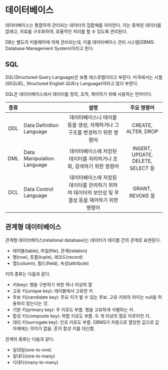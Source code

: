 # 데이터베이스

데이터베이스는 통합하여 관리되는 데이터의 집합체를 의미한다. 이는 중복된 데이터를 없애고, 자료를 구조화하여, 효율적인 처리를 할 수 있도록 관리된다.

DB는 별도의 미들웨어에 의해 관리되는데, 이를 데이터베이스 관리 시스템(DBMS: Database Management System)이라고 한다.

## SQL

SQL(Structured Query Language)은 보통 에스큐엘이라고 부른다. 미국에서는 시퀄(SEQUEL, Structured English QUEry Language)이라고 많이 부른다.

SQL은 데이터베이스에서 데이터를 정의, 조작, 제어하기 위해 사용하는 언어이다.

| 종류 |                            |                             설명                             |            주요 명령어            |
| :--: | -------------------------- | :----------------------------------------------------------: | :-------------------------------: |
| DDL  | Data Definition Language   | 데이터베이스나 테이블 등을 생성, 삭제하거나 그 구조를 변경하기 위한 명령어 |        CREATE, ALTER, DROP        |
| DML  | Data Manipulation Language | 데이터베이스에 저장된 데이터를 처리하거나 조회, 검색하기 위한 명령어 | INSERT, UPDATE, DELETE, SELECT 등 |
| DCL  | Data Control Language      | 데이터베이스에 저장된 데이터를 관리하기 위하여 데이터의 보안성 및 무결성 등을 제어하기 위한 명령어 |         GRANT, REVOKE 등          |

## 관계형 데이터베이스

관계형 데이터베이스(relational database)는 데이터가 테이블 간의 관계로 표현된다.

- 테이블(table), 파일(file), 관계(relation)
- 행(row), 튜플(tuple), 레코드(record)
- 열(column), 필드(field), 속성(attribute)

키의 종류는 다음과 같다.

- 키(key): 행을 구분하기 위한 하나 이상의 열
- 고유 키(unique key): 테이블에서 고유한 키
- 후보 키(candidate key): 주요 키가 될 수 있는 후보. 고유 키와의 차이는 null을 허용하지 않는다는 것.
- 기본 키(primary key): 주 키로도 부름. 행을 고유하게 식별하는 키.
- 합성 키(composite key): 복합 키로도 부름. 두 개 이상의 열로 이루어진 키.
- 대리 키(surrogate key): 인조 키로도 부름. DBMS가 자동으로 할당한 값으로 값 자체에는 의미가 없음. 흔히 합성 키를 대신함.

관계의 종류는 다음과 같다.

- 일대일(one-to-one)
- 일대다(one-to-many)
- 다대다(many-to-many)